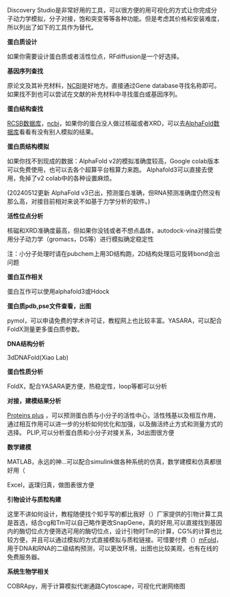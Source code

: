 Discovery Studio是非常好用的工具，可以很方便的用可视化的方式让你完成分子动力学模拟，分子对接，饱和突变等等各种功能。但是考虑其价格和安装难度，所以列出了如下的工具作为替代。

****蛋白质设计****

​如果你需要设计蛋白质或者活性位点，RFdiffusion是一个好选择。

****基因序列查找****

原论文及其补充材料，[NCBI](https://www.ncbi.nlm.nih.gov/)是好地方。直接通过Gene database寻找名称即可。如果找不到也可以尝试在文献的补充材料中寻找蛋白或基因序列。

****蛋白结构查找****

[RCSB数据库](https://www.rcsb.org/)，[ncbi](https://www.ncbi.nlm.nih.gov/)，如果你的蛋白没人做过核磁或者XRD，可以去[AlphaFold数据库](https://alphafold.com/)看看有没有别人模拟的结果。

****蛋白质结构模拟****

如果你找不到现成的数据：AlphaFold v2的模拟准确度较高，Google colab版本可以免费使用，也可以去各个超算平台租算力来跑。
Alphafold3可以直接去使用，免掉了v2 colab中的各种设置麻烦。

(20240512更新 AlphaFold v3已出，预测蛋白准确，但RNA预测准确度仍然没有那么高，对接目前相对来说不如基于力学分析的软件。)

****活性位点分析****

核磁和XRD准确度最高，但如果你没钱或者不想点晶体，autodock-vina对接后使用分子动力学（gromacs，DS等）进行模拟确定稳定性

注：小分子处理时请在pubchem上用3D结构跑，2D结构处理后可旋转bond会出问题

****蛋白互作相关****

蛋白互作可以使用alphafold3或Hdock

****蛋白质pdb,pse文件查看，出图****

pymol，可以申请免费的学术许可证，教程网上也比较丰富。YASARA，可以配合FoldX测量更多蛋白质参数。

**DNA结构分析**

3dDNAFold(Xiao Lab)

****蛋白性质分析****

FoldX，配合YASARA更方便，热稳定性，loop等都可以分析

****对接，建模结果分析****

[Proteins plus](https://proteins.plus/) ，可以预测蛋白质与小分子的活性中心，活性残基以及相互作用，通过相互作用可以进一步的分析如何优化和加强，以及酶活终止方式和测量方式的选择。
PLIP,可以分析蛋白质和小分子对接关系，3d出图很方便

****数学建模****

MATLAB，永远的神…可以配合simulink做各种系统的仿真，数学建模和仿真都很好用（

Excel，返璞归真，做图表很方便

****引物设计与质粒构建****

这里不讲如何设计，教程随便找个知乎写的都比我好（）厂家提供的引物计算工具是首选，结合cg和Tm可以自己略作更改SnapGene，真的好用,可以直接找到基因内的酶切位点方便筛选可用的酶切位点，设计引物时Tm的计算，CG%的计算也比较方便，并且可以通过模拟的方式直接模拟与质粒链接。可惜要付费（）[mFold](http://www.unafold.org/mfold/applications/dna-folding-form.php)，用于DNA和RNA的二级结构预测，可以更改环境，出图也比较美观，也有在线的免费服务器。

****系统生物学相关****

COBRApy，用于计算模拟代谢通路Cytoscape，可视化代谢网络图